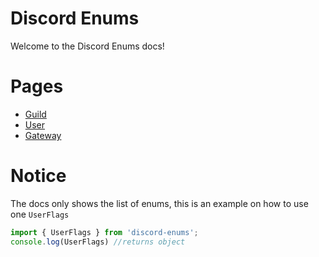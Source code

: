 # Discord Enums
Welcome to the Discord Enums docs!

# Pages
+ [Guild]()
+ [User]()
+ [Gateway]()

# Notice
The docs only shows the list of enums, this is an example on how to use one `UserFlags`
```ts
import { UserFlags } from 'discord-enums';
console.log(UserFlags) //returns object
```